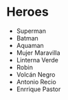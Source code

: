 # Heroes

* Superman
* Batman
* Aquaman
* Mujer Maravilla
* Linterna Verde
* Robin
* Volcán Negro
* Antonio Recio
* Enrrique Pastor
